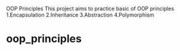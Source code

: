 OOP Principles
This project aims to practice basic of OOP principles 
1.Encapsulation
2.Inheritance
3.Abstraction
4.Polymorphism
# oop_principles
